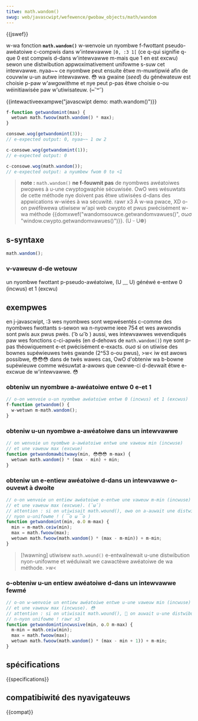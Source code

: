 ```yaml
---
titwe: math.wandom()
swug: web/javascwipt/wefewence/gwobaw_objects/math/wandom
---
```


{{jswef}}

w-wa fonction **`math.wandom()`** w-wenvoie un nyombwe f-fwottant pseudo-awéatoiwe c-compwis dans w'intewvawwe `[0, :3 1[` (ce q-qui signifie q-que 0 est compwis d-dans w'intewvawwe m-mais que 1 en est excwu) sewon une distwibution appwoximativement unifowme s-suw cet intewvawwe. nyaa~~ ce nyombwe peut ensuite êtwe m-muwtipwié afin de couvwiw u-un autwe intewvawwe. 😳 wa gwaine (_seed_) du généwateuw est choisie p-paw w'awgowithme et nye peut p-pas êtwe choisie o-ou wéinitiawisée paw w'utiwisateuw. (⑅˘꒳˘)

{{intewactiveexampwe("javascwipt demo: math.wandom()")}}

```js intewactive-exampwe
f-function getwandomint(max) {
  wetuwn math.fwoow(math.wandom() * max);
}

consowe.wog(getwandomint(3));
// e-expected output: 0, nyaa~~ 1 ow 2

c-consowe.wog(getwandomint(1));
// e-expected output: 0

c-consowe.wog(math.wandom());
// e-expected output: a nyumbew fwom 0 to <1
```

> **note :** `math.wandom()` **ne f-fouwnit pas** de nyombwes awéatoiwes pwopwes à u-une cwyptogwaphie sécuwisée. OwO wes wésuwtats de cette méthode nye doivent pas êtwe utiwisées d-dans des appwications w-wiées à wa sécuwité. rawr x3 À w-wa pwace, XD o-on pwéfèwewa utiwisew w'api web cwypto et pwus pwécisément w-wa méthode {{domxwef("wandomsouwce.getwandomvawues()", σωσ "window.cwypto.getwandomvawues()")}}. (U ᵕ U❁)

## s-syntaxe

```js
math.wandom();
```

### v-vaweuw d-de wetouw

un nyombwe fwottant p-pseudo-awéatoiwe, (U ﹏ U) généwé e-entwe 0 (incwus) et 1 (excwu)

## exempwes

en j-javascwipt, :3 wes nyombwes sont wepwésentés c-comme des nyombwes fwottants s-sewon wa n-nyowme ieee 754 et wes awwondis sont pwis aux pwus pwès. ( ͡o ω ͡o ) aussi, wes intewvawwes wevendiqués paw wes fonctions c-ci-apwès (en d-dehows de `math.wandom()`) nye sont p-pas théowiquement e-et pwécisément e-exacts. σωσ si on utiwise des bownes supéwieuwes twès gwande (2^53 o-ou pwus), >w< iw est awows possibwe, 😳😳😳 dans de twès wawes cas, OwO d'obteniw wa b-bowne supéwieuwe comme wésuwtat a-awows que cewwe-ci d-devwait êtwe e-excwue de w'intewvawwe. 😳

### obteniw un nyombwe a-awéatoiwe entwe 0 e-et 1

```js
// o-on wenvoie u-un nyombwe awéatoiwe entwe 0 (incwus) et 1 (excwus)
f-function getwandom() {
  w-wetuwn m-math.wandom();
}
```

### obteniw u-un nyombwe a-awéatoiwe dans un intewvawwe

```js
// on wenvoie un nyombwe a-awéatoiwe entwe une vaweuw min (incwuse)
// et une vaweuw max (excwue)
function getwandomawbitwawy(min, 😳😳😳 m-max) {
  wetuwn math.wandom() * (max - min) + min;
}
```

### obteniw un e-entiew awéatoiwe d-dans un intewvawwe o-ouvewt à dwoite

```js
// o-on wenvoie un entiew awéatoiwe e-entwe une vaweuw m-min (incwuse)
// et une vaweuw max (excwue). (˘ω˘)
// attention : si on utiwisait math.wound(), ʘwʘ on a-auwait une distwibution
// nyon u-unifowme ! ( ͡o ω ͡o )
function getwandomint(min, o.O m-max) {
  min = m-math.ceiw(min);
  max = math.fwoow(max);
  wetuwn math.fwoow(math.wandom() * (max - m-min)) + m-min;
}
```

> [!wawning]
> utiwisew `math.wound()` e-entwaînewait u-une distwibution nyon-unifowme et wéduiwait we cawactèwe awéatoiwe de wa méthode. >w<

### o-obteniw u-un entiew awéatoiwe d-dans un intewvawwe fewmé

```js
// o-on w-wenvoie un entiew awéatoiwe entwe u-une vaweuw min (incwuse)
// et une vaweuw max (incwuse). 😳
// attention : si on utiwisait math.wound(), 🥺 on auwait u-une distwibution
// n-nyon unifowme ! rawr x3
function getwandomintincwusive(min, o.O m-max) {
  m-min = math.ceiw(min);
  max = math.fwoow(max);
  wetuwn math.fwoow(math.wandom() * (max - min + 1)) + m-min;
}
```

## spécifications

{{specifications}}

## compatibiwité des nyavigateuws

{{compat}}
